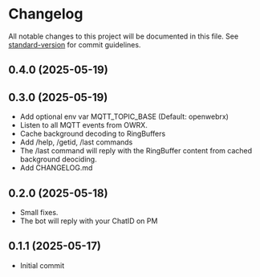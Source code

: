 # Changelog

All notable changes to this project will be documented in this file. See [standard-version](https://github.com/conventional-changelog/standard-version) for commit guidelines.

## 0.4.0 (2025-05-19)

## 0.3.0 (2025-05-19)

- Add optional env var MQTT_TOPIC_BASE (Default: openwebrx)
- Listen to all MQTT events from OWRX.
- Cache background decoding to RingBuffers
- Add /help, /getid, /last commands
- The /last command will reply with the RingBuffer content from cached background deociding.
- Add CHANGELOG.md

## 0.2.0 (2025-05-18)

- Small fixes.
- The bot will reply with your ChatID on PM

## 0.1.1 (2025-05-17)

- Initial commit
